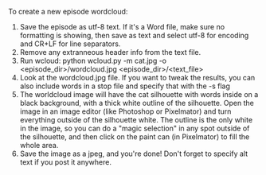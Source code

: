 To create a new episode wordcloud:
1. Save the episode as utf-8 text. If it's a Word file, make sure no formatting is showing, then save as text and select utf-8 for encoding and CR+LF for line separators.
2. Remove any extranneous header info from the text file.
3. Run wcloud: python wcloud.py -m cat.jpg -o <episode_dir>/wordcloud.jpg <episode_dir>/<text_file>
4. Look at the wordcloud.jpg file. If you want to tweak the results, you can also include words in a stop file and specify that with the -s flag
5. The worldcloud image will have the cat silhouette with words inside on a black background, with a thick white outline of the silhouette. Open the image in an image editor (like Photoshop or Pixelmator) and turn everything outside of the silhouette white. The outline is the only white in the image, so you can do a "magic selection" in any spot outside of the silhouette, and then click on the paint can (in Pixelmator) to fill the whole area.
6. Save the image as a jpeg, and you're done! Don't forget to specify alt text if you post it anywhere.
